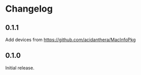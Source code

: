 # Changelog

## 0.1.1

Add devices from https://github.com/acidanthera/MacInfoPkg

## 0.1.0

Initial release.
